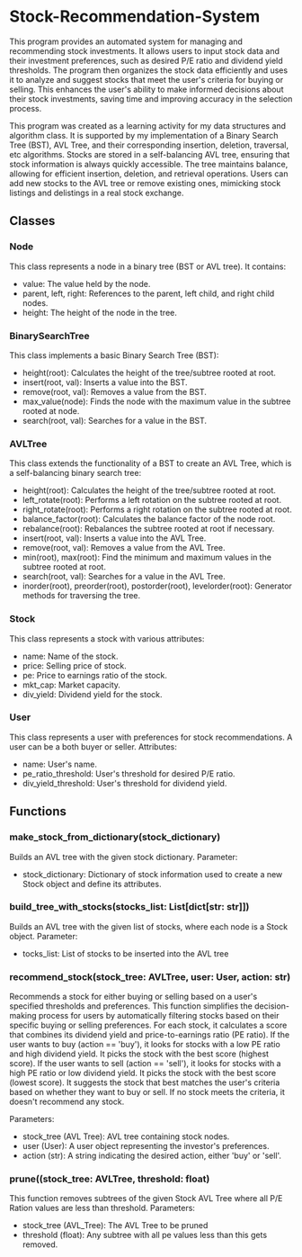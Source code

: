 # Stock-Recommendation-System
This program provides an automated system for managing and recommending stock investments. It allows users to input stock data and their investment preferences, such as desired P/E ratio and dividend yield thresholds. The program then organizes the stock data efficiently and uses it to analyze and suggest stocks that meet the user's criteria for buying or selling. This enhances the user's ability to make informed decisions about their stock investments, saving time and improving accuracy in the selection process.

This program was created as a learning activity for my data structures and algorithm class. It is supported by my implementation of a Binary Search Tree (BST), AVL Tree, and their corresponding insertion, deletion, traversal, etc algorithms. Stocks are stored in a self-balancing AVL tree, ensuring that stock information is always quickly accessible. The tree maintains balance, allowing for efficient insertion, deletion, and retrieval operations. Users can add new stocks to the AVL tree or remove existing ones, mimicking stock listings and delistings in a real stock exchange.

## Classes
### Node
This class represents a node in a binary tree (BST or AVL tree). It contains:
- value: The value held by the node.
- parent, left, right: References to the parent, left child, and right child nodes.
- height: The height of the node in the tree.

### BinarySearchTree 
This class implements a basic Binary Search Tree (BST):
- height(root): Calculates the height of the tree/subtree rooted at root.
- insert(root, val): Inserts a value into the BST.
- remove(root, val): Removes a value from the BST.
- max_value(node): Finds the node with the maximum value in the subtree rooted at node.
- search(root, val): Searches for a value in the BST.

### AVLTree
This class extends the functionality of a BST to create an AVL Tree, which is a self-balancing binary search tree:
- height(root): Calculates the height of the tree/subtree rooted at root.
- left_rotate(root): Performs a left rotation on the subtree rooted at root.
- right_rotate(root): Performs a right rotation on the subtree rooted at root.
- balance_factor(root): Calculates the balance factor of the node root.
- rebalance(root): Rebalances the subtree rooted at root if necessary.
- insert(root, val): Inserts a value into the AVL Tree.
- remove(root, val): Removes a value from the AVL Tree.
- min(root), max(root): Find the minimum and maximum values in the subtree rooted at root.
- search(root, val): Searches for a value in the AVL Tree.
- inorder(root), preorder(root), postorder(root), levelorder(root): Generator methods for traversing the tree.

### Stock
This class represents a stock with various attributes:
- name: Name of the stock.
- price: Selling price of stock.
- pe: Price to earnings ratio of the stock.
- mkt_cap: Market capacity.
- div_yield: Dividend yield for the stock.

### User
This class represents a user with preferences for stock recommendations. A user can be a both buyer or seller. Attributes:
- name: User's name.
- pe_ratio_threshold: User's threshold for desired P/E ratio.
- div_yield_threshold: User's threshold for dividend yield.

## Functions
### make_stock_from_dictionary(stock_dictionary)
Builds an AVL tree with the given stock dictionary. Parameter:
- stock_dictionary: Dictionary of stock information used to create a new Stock object and define its attributes.

### build_tree_with_stocks(stocks_list: List[dict[str: str]])
Builds an AVL tree with the given list of stocks, where each node is a Stock object. Parameter:
- tocks_list: List of stocks to be inserted into the AVL tree

### recommend_stock(stock_tree: AVLTree, user: User, action: str)
Recommends a stock for either buying or selling based on a user's specified thresholds and preferences. This function simplifies the decision-making process for users by automatically filtering stocks based on their specific buying or selling preferences. For each stock, it calculates a score that combines its dividend yield and price-to-earnings ratio (PE ratio). If the user wants to buy (action == 'buy'), it looks for stocks with a low PE ratio and high dividend yield. It picks the stock with the best score (highest score). If the user wants to sell (action == 'sell'), it looks for stocks with a high PE ratio or low dividend yield. It picks the stock with the best score (lowest score). It suggests the stock that best matches the user's criteria based on whether they want to buy or sell. If no stock meets the criteria, it doesn't recommend any stock. 

Parameters:
- stock_tree (AVL Tree): AVL tree containing stock nodes.
- user (User): A user object representing the investor's preferences.
- action (str): A string indicating the desired action, either 'buy' or 'sell'.

### prune((stock_tree: AVLTree, threshold: float)
This function removes subtrees of the given Stock AVL Tree where all P/E Ration values are less than threshold. Parameters:
- stock_tree (AVL_Tree): The AVL Tree to be pruned
- threshold (float): Any subtree with all pe values less than this gets removed.

